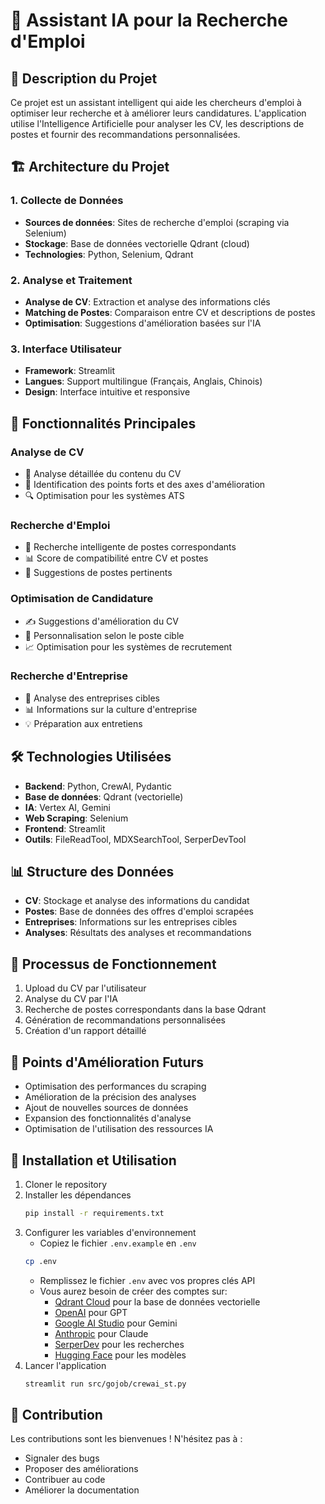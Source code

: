 # 🤖 Assistant IA pour la Recherche d'Emploi

## 📝 Description du Projet
Ce projet est un assistant intelligent qui aide les chercheurs d'emploi à optimiser leur recherche et à améliorer leurs candidatures. L'application utilise l'Intelligence Artificielle pour analyser les CV, les descriptions de postes et fournir des recommandations personnalisées.

## 🏗️ Architecture du Projet

### 1. Collecte de Données
- **Sources de données**: Sites de recherche d'emploi (scraping via Selenium)
- **Stockage**: Base de données vectorielle Qdrant (cloud)
- **Technologies**: Python, Selenium, Qdrant

### 2. Analyse et Traitement
- **Analyse de CV**: Extraction et analyse des informations clés
- **Matching de Postes**: Comparaison entre CV et descriptions de postes
- **Optimisation**: Suggestions d'amélioration basées sur l'IA

### 3. Interface Utilisateur
- **Framework**: Streamlit
- **Langues**: Support multilingue (Français, Anglais, Chinois)
- **Design**: Interface intuitive et responsive

## 🚀 Fonctionnalités Principales

### Analyse de CV
- 📄 Analyse détaillée du contenu du CV
- 🎯 Identification des points forts et des axes d'amélioration
- 🔍 Optimisation pour les systèmes ATS

### Recherche d'Emploi
- 🔎 Recherche intelligente de postes correspondants
- 📊 Score de compatibilité entre CV et postes
- 🎯 Suggestions de postes pertinents

### Optimisation de Candidature
- ✍️ Suggestions d'amélioration du CV
- 🎯 Personnalisation selon le poste cible
- 📈 Optimisation pour les systèmes de recrutement

### Recherche d'Entreprise
- 🏢 Analyse des entreprises cibles
- 📊 Informations sur la culture d'entreprise
- 💡 Préparation aux entretiens

## 🛠️ Technologies Utilisées
- **Backend**: Python, CrewAI, Pydantic
- **Base de données**: Qdrant (vectorielle)
- **IA**: Vertex AI, Gemini
- **Web Scraping**: Selenium
- **Frontend**: Streamlit
- **Outils**: FileReadTool, MDXSearchTool, SerperDevTool

## 📊 Structure des Données
- **CV**: Stockage et analyse des informations du candidat
- **Postes**: Base de données des offres d'emploi scrapées
- **Entreprises**: Informations sur les entreprises cibles
- **Analyses**: Résultats des analyses et recommandations

## 🔄 Processus de Fonctionnement
1. Upload du CV par l'utilisateur
2. Analyse du CV par l'IA
3. Recherche de postes correspondants dans la base Qdrant
4. Génération de recommandations personnalisées
5. Création d'un rapport détaillé

## 🎯 Points d'Amélioration Futurs
- Optimisation des performances du scraping
- Amélioration de la précision des analyses
- Ajout de nouvelles sources de données
- Expansion des fonctionnalités d'analyse
- Optimisation de l'utilisation des ressources IA

## 🚀 Installation et Utilisation
1. Cloner le repository
2. Installer les dépendances
   ```bash
   pip install -r requirements.txt
   ```
3. Configurer les variables d'environnement
   - Copiez le fichier `.env.example` en `.env`
   ```bash
   cp .env
   ```
   - Remplissez le fichier `.env` avec vos propres clés API
   - Vous aurez besoin de créer des comptes sur:
     - [Qdrant Cloud](https://cloud.qdrant.io/) pour la base de données vectorielle
     - [OpenAI](https://platform.openai.com/) pour GPT
     - [Google AI Studio](https://ai.google.dev/) pour Gemini
     - [Anthropic](https://console.anthropic.com/) pour Claude
     - [SerperDev](https://serper.dev/) pour les recherches
     - [Hugging Face](https://huggingface.co/) pour les modèles
4. Lancer l'application
   ```bash
   streamlit run src/gojob/crewai_st.py
   ```

## 📝 Contribution
Les contributions sont les bienvenues ! N'hésitez pas à :
- Signaler des bugs
- Proposer des améliorations
- Contribuer au code
- Améliorer la documentation
